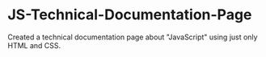 # JS-Technical-Documentation-Page
Created a technical documentation page about "JavaScript" using just only HTML and CSS.

